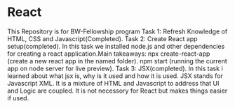 # React
This Repository is for BW-Fellowship program
Task 1: Refresh Knowledge of HTML, CSS and Javascript(Completed).
Task 2: Create React app setup(completed).
        In this task we installed node.js and other dependencies for creating a react application.Main takeaways:
        npx create-react-app <name without angles>(create a new react app in the named folder).
        npm start (running the current app on node server for live preview).
Task 3: JSX(completed).
        In this task i learned about what jsx is, why is it used and how it is used.
        JSX stands for Javascript XML. It is a mixture of HTML and Javascript to address that UI and Logic are coupled. It is not necessory for React but makes               things easier if used. 
      

        
